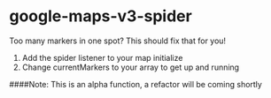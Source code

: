 # google-maps-v3-spider
Too many markers in one spot? This should fix that for you!

1. Add the spider listener to your map initialize
2. Change currentMarkers to your array to get up and running

####Note: This is an alpha function, a refactor will be coming shortly

